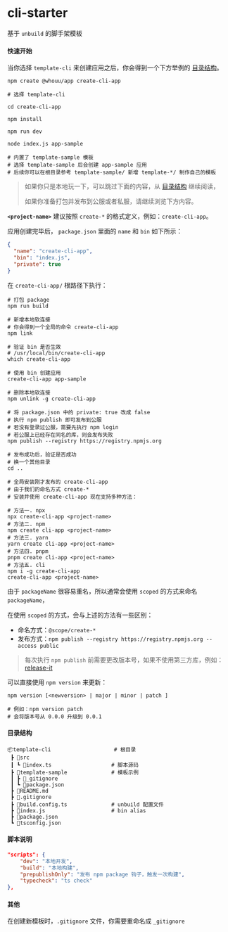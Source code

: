 # cli-starter

基于 `unbuild` 的脚手架模板

#### 快速开始

当你选择 `template-cli` 来创建应用之后，你会得到一个下方举例的 [目录结构](#目录结构)。

```shell
npm create @whouu/app create-cli-app

# 选择 template-cli

cd create-cli-app

npm install

npm run dev

node index.js app-sample

# 内置了 template-sample 模板
# 选择 template-sample 后会创建 app-sample 应用
# 后续你可以在根目录参考 template-sample/ 新增 template-*/ 制作自己的模板
```

> 如果你只是本地玩一下，可以跳过下面的内容，从 [目录结构](#目录结构) 继续阅读，
>
> 如果你准备打包并发布到公服或者私服，请继续浏览下方内容。

**`<project-name>`** 建议按照 `create-*` 的格式定义，例如：`create-cli-app`。

应用创建完毕后， `package.json` 里面的 `name` 和 `bin` 如下所示：

```json
{
  "name": "create-cli-app",
  "bin": "index.js",
  "private": true
}
```

在 `create-cli-app/` 根路径下执行：

```shell
# 打包 package
npm run build

# 新增本地软连接
# 你会得到一个全局的命令 create-cli-app
npm link

# 验证 bin 是否生效
# /usr/local/bin/create-cli-app
which create-cli-app

# 使用 bin 创建应用
create-cli-app app-sample

# 删除本地软连接
npm unlink -g create-cli-app

# 将 package.json 中的 private: true 改成 false
# 执行 npm publish 即可发布到公服
# 若没有登录过公服，需要先执行 npm login
# 若公服上已经存在同名的库，则会发布失败
npm publish --registry https://registry.npmjs.org

# 发布成功后，验证是否成功
# 换一个其他目录
cd ..

# 全局安装刚才发布的 create-cli-app
# 由于我们的命名方式 create-*
# 安装并使用 create-cli-app 现在支持多种方法：

# 方法一. npx
npx create-cli-app <project-name>
# 方法二. npm
npm create cli-app <project-name>
# 方法三. yarn
yarn create cli-app <project-name>
# 方法四. pnpm
pnpm create cli-app <project-name>
# 方法五. cli
npm i -g create-cli-app
create-cli-app <project-name>
```

由于 `packageName` 很容易重名，所以通常会使用 `scoped` 的方式来命名 `packageName`，

在使用 `scoped` 的方式，会与上述的方法有一些区别：

- 命名方式：`@scope/create-*`
- 发布方式：`npm publish --registry https://registry.npmjs.org --access public`

> 每次执行 `npm publish` 前需要更改版本号，如果不使用第三方库，例如：[release-it](https://github.com/release-it/release-it)

可以直接使用 `npm version` 来更新：

```shell
npm version [<newversion> | major | minor | patch ]

# 例如：npm version patch
# 会将版本号从 0.0.0 升级到 0.0.1
```

#### 目录结构

```shell
📦template-cli                    # 根目录
 ┣ 📂src
 ┃ ┗ 📜index.ts                   # 脚本源码
 ┣ 📂template-sample              # 模板示例
 ┃ ┣ 📜_gitignore
 ┃ ┗ 📜package.json
 ┣ 📜README.md
 ┣ 📜.gitignore
 ┣ 📜build.config.ts              # unbuild 配置文件
 ┣ 📜index.js                     # bin alias
 ┣ 📜package.json
 ┗ 📜tsconfig.json
```

#### 脚本说明

```json
"scripts": {
	"dev": "本地开发",
	"build": "本地构建",
	"prepublishOnly": "发布 npm package 钩子，触发一次构建",
	"typecheck": "ts check"
},
```

#### 其他

在创建新模板时，`.gitignore` 文件，你需要重命名成 `_gitignore`
